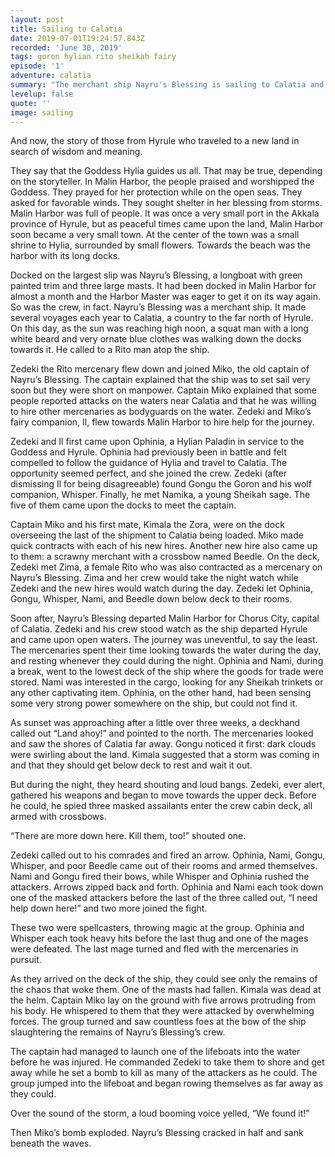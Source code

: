 ```yaml
---
layout: post
title: Sailing to Calatia
date: 2019-07-01T19:24:57.843Z
recorded: 'June 30, 2019'
tags: goron hylian rito sheikah fairy
episode: '1'
adventure: calatia
summary: "The merchant ship Nayru's Blessing is sailing to Calatia and is hiring mercenaries for protection. But from what dangers does it needs protection?"
levelup: false
quote: ''
image: sailing
---
```

And now, the story of those from Hyrule who traveled to a new land in search of wisdom and meaning.

They say that the Goddess Hylia guides us all. That may be true, depending on the storyteller. In Malin Harbor, the people praised and worshipped the Goddess. They prayed for her protection while on the open seas. They asked for favorable winds. They sought shelter in her blessing from storms. Malin Harbor was full of people. It was once a very small port in the Akkala province of Hyrule, but as peaceful times came upon the land, Malin Harbor soon became a very small town. At the center of the town was a small shrine to Hylia, surrounded by small flowers. Towards the beach was the harbor with its long docks.

Docked on the largest slip was Nayru’s Blessing, a longboat with green painted trim and three large masts. It had been docked in Malin Harbor for almost a month and the Harbor Master was eager to get it on its way again. So was the crew, in fact. Nayru’s Blessing was a merchant ship. It made several voyages each year to Calatia, a country to the far north of Hyrule. On this day, as the sun was reaching high noon, a squat man with a long white beard and very ornate blue clothes was walking down the docks towards it. He called to a Rito man atop the ship.

Zedeki the Rito mercenary flew down and joined Miko, the old captain of Nayru’s Blessing. The captain explained that the ship was to set sail very soon but they were short on manpower. Captain Miko explained that some people reported attacks on the waters near Calatia and that he was willing to hire other mercenaries as bodyguards on the water. Zedeki and Miko’s fairy companion, Il, flew towards Malin Harbor to hire help for the journey.

Zedeki and Il first came upon Ophinia, a Hylian Paladin in service to the Goddess and Hyrule. Ophinia had previously been in battle and felt compelled to follow the guidance of Hylia and travel to Calatia. The opportunity seemed perfect, and she joined the crew. Zedeki (after dismissing Il for being disagreeable) found Gongu the Goron and his wolf companion, Whisper. Finally, he met Namika, a young Sheikah sage. The five of them came upon the docks to meet the captain.

Captain Miko and his first mate, Kimala the Zora, were on the dock overseeing the last of the shipment to Calatia being loaded. Miko made quick contracts with each of his new hires. Another new hire also came up to them: a scrawny merchant with a crossbow named Beedle. On the deck, Zedeki met Zima, a female Rito who was also contracted as a mercenary on Nayru’s Blessing. Zima and her crew would take the night watch while Zedeki and the new hires would watch during the day. Zedeki let Ophinia, Gongu, Whisper, Nami, and Beedle down below deck to their rooms. 

Soon after, Nayru’s Blessing departed Malin Harbor for Chorus City, capital of Calatia. Zedeki and his crew stood watch as the ship departed Hyrule and came upon open waters. The journey was uneventful, to say the least. The mercenaries spent their time looking towards the water during the day, and resting whenever they could during the night. Ophinia and Nami, during a break, went to the lowest deck of the ship where the goods for trade were stored. Nami was interested in the cargo, looking for any Sheikah trinkets or any other captivating item. Ophinia, on the other hand, had been sensing some very strong power somewhere on the ship, but could not find it.

As sunset was approaching after a little over three weeks, a deckhand called out “Land ahoy!” and pointed to the north. The mercenaries looked and saw the shores of Calatia far away. Gongu noticed it first: dark clouds were swirling about the land. Kimala suggested that a storm was coming in and that they should get below deck to rest and wait it out.

But during the night, they heard shouting and loud bangs. Zedeki, ever alert, gathered his weapons and began to move towards the upper deck. Before he could, he spied three masked assailants enter the crew cabin deck, all armed with crossbows. 

“There are more down here. Kill them, too!” shouted one. 

Zedeki called out to his comrades and fired an arrow. Ophinia, Nami, Gongu, Whisper, and poor Beedle came out of their rooms and armed themselves. Nami and Gongu fired their bows, while Whisper and Ophinia rushed the attackers. Arrows zipped back and forth. Ophinia and Nami each took down one of the masked attackers before the last of the three called out, “I need help down here!” and two more joined the fight.

These two were spellcasters, throwing magic at the group. Ophinia and Whisper each took heavy hits before the last thug and one of the mages were defeated. The last mage turned and fled with the mercenaries in pursuit.

As they arrived on the deck of the ship, they could see only the remains of the chaos that woke them. One of the masts had fallen. Kimala was dead at the helm. Captain Miko lay on the ground with five arrows protruding from his body. He whispered to them that they were attacked by overwhelming forces. The group turned and saw countless foes at the bow of the ship slaughtering the remains of Nayru’s Blessing’s crew.

The captain had managed to launch one of the lifeboats into the water before he was injured. He commanded Zedeki to take them to shore and get away while he set a bomb to kill as many of the attackers as he could. The group jumped into the lifeboat and began rowing themselves as far away as they could.

Over the sound of the storm, a loud booming voice yelled, “We found it!”

Then Miko’s bomb exploded. Nayru’s Blessing cracked in half and sank beneath the waves.
